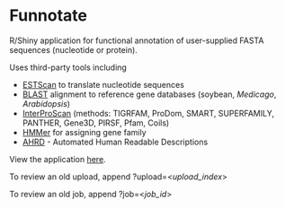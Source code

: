 <!-- --------------------------------------------------------------------------------- -->

# Funnotate

R/Shiny application for functional annotation of user-supplied FASTA sequences (nucleotide or protein).

Uses third-party tools including

* [ESTScan](http://estscan.sourceforge.net) to translate nucleotide sequences
* [BLAST](https://blast.ncbi.nlm.nih.gov/Blast.cgi) alignment to reference gene databases (soybean, _Medicago_, _Arabidopsis_)
* [InterProScan](https://www.ebi.ac.uk/interpro/search/sequence/) (methods: TIGRFAM, ProDom, SMART, SUPERFAMILY, PANTHER, Gene3D, PIRSF, Pfam, Coils)
* [HMMer](http://hmmer.org) for assigning gene family
* [AHRD](https://github.com/groupschoof/AHRD/blob/master/README.textile) - Automated Human Readable Descriptions

View the application [here](http://dev.lis.ncgr.org:50003/en/shiny/Funnotate).

To review an old upload, append ?upload=<_upload_index_>

To review an old job, append ?job=<_job_id_>

<!-- --------------------------------------------------------------------------------- -->

